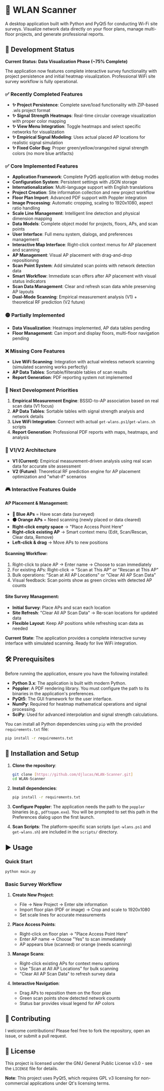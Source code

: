 # 📡 WLAN Scanner

A desktop application built with Python and PyQt5 for conducting Wi-Fi site surveys. Visualize network data directly on your floor plans, manage multi-floor projects, and generate professional reports.

## 🚧 Development Status

**Current Status: Data Visualization Phase (~75% Complete)**

The application now features complete interactive survey functionality with project persistence and initial heatmap visualization. Professional WiFi site survey workflow is fully operational.

### ✅ **Recently Completed Features**
- **✨ Project Persistence**: Complete save/load functionality with ZIP-based .wls project format
- **✨ Signal Strength Heatmaps**: Real-time circular coverage visualization with proper color mapping
- **✨ View Menu Integration**: Toggle heatmaps and select specific networks for visualization
- **✨ Empirical Signal Modeling**: Uses actual placed AP locations for realistic signal simulation
- **✨ Fixed Color Bug**: Proper green/yellow/orange/red signal strength colors (no more blue artifacts)

### ✅ **Core Implemented Features**
- **Application Framework**: Complete PyQt5 application with debug modes
- **Configuration System**: Persistent settings with JSON storage
- **Internationalization**: Multi-language support with English translations
- **Project Creation**: Site information collection and new project workflow
- **Floor Plan Import**: Advanced PDF support with Poppler integration
- **Image Processing**: Automatic cropping, scaling to 1920x1080, aspect ratio handling  
- **Scale Line Management**: Intelligent line detection and physical dimension mapping
- **Data Models**: Complete object model for projects, floors, APs, and scan points
- **User Interface**: Full menu system, dialogs, and preferences management
- **Interactive Map Interface**: Right-click context menus for AP placement and scanning
- **AP Management**: Visual AP placement with drag-and-drop repositioning
- **Scan Point System**: Add simulated scan points with network detection data
- **Smart Workflow**: Immediate scan offers after AP placement with visual status indicators
- **Scan Data Management**: Clear and refresh scan data while preserving AP layouts
- **Dual-Mode Scanning**: Empirical measurement analysis (V1) + theoretical RF prediction (V2 future)

### 🟡 **Partially Implemented**
- **Data Visualization**: Heatmaps implemented, AP data tables pending
- **Floor Management**: Can import and display floors, multi-floor navigation pending

### ❌ **Missing Core Features**
- **Live WiFi Scanning**: Integration with actual wireless network scanning (simulated scanning works perfectly)
- **AP Data Tables**: Sortable/filterable tables of scan results
- **Report Generation**: PDF reporting system not implemented

### 🎯 **Next Development Priorities**
1. **Empirical Measurement Engine**: BSSID-to-AP association based on real scan data (V1 focus)
2. **AP Data Tables**: Sortable tables with signal strength analysis and network details  
3. **Live WiFi Integration**: Connect with actual `get-wlans.ps1`/`get-wlans.sh` scripts
4. **Report Generation**: Professional PDF reports with maps, heatmaps, and analysis

### 🔄 **V1/V2 Architecture**
- **V1 (Current)**: Empirical measurement-driven analysis using real scan data for accurate site assessment
- **V2 (Future)**: Theoretical RF prediction engine for AP placement optimization and "what-if" scenarios

### 🎮 **Interactive Features Guide**

#### **AP Placement & Management:**
- **🔵 Blue APs** = Have scan data (surveyed)
- **🟠 Orange APs** = Need scanning (newly placed or data cleared)
- **Right-click empty space** → "Place Access Point Here" 
- **Right-click existing AP** → Smart context menu (Edit, Scan/Rescan, Clear data, Remove)
- **Left-click & drag** → Move APs to new positions

#### **Scanning Workflow:**
1. Right-click to place AP → Enter name → Choose to scan immediately
2. For existing APs: Right-click → "Scan at This AP" or "Rescan at This AP"  
3. Bulk operations: "Scan at All AP Locations" or "Clear All AP Scan Data"
4. Visual feedback: Scan points show as green circles with detected AP counts

#### **Site Survey Management:**
- **Initial Survey**: Place APs and scan each location
- **Site Refresh**: "Clear All AP Scan Data" → Re-scan locations for updated data
- **Flexible Layout**: Keep AP positions while refreshing scan data as needed

**Current State**: The application provides a complete interactive survey interface with simulated scanning. Ready for live WiFi integration.

## 🛠️ Prerequisites

Before running the application, ensure you have the following installed:

-   **Python 3.x**: The application is built with modern Python.
-   **Poppler**: A PDF rendering library. You must configure the path to its binaries in the application's preferences.
-   **PyQt5**: The GUI framework for the user interface.
-   **NumPy**: Required for heatmap mathematical operations and signal processing.
-   **SciPy**: Used for advanced interpolation and signal strength calculations.

You can install all Python dependencies using `pip` with the provided `requirements.txt` file:

```bash
pip install -r requirements.txt
```

## 🚀 Installation and Setup

1.  **Clone the repository**:

    ```bash
    git clone [https://github.com/djlucas/WLAN-Scanner.git]
    cd WLAN-Scanner
    ```

2.  **Install dependencies**:

    ```bash
    pip install -r requirements.txt
    ```

3.  **Configure Poppler**:
    The application needs the path to the `poppler` binaries (e.g., `pdftoppm.exe`). You will be prompted to set this path in the Preferences dialog upon the first launch.

4.  **Scan Scripts**:
    The platform-specific scan scripts (`get-wlans.ps1` and `get-wlans.sh`) are included in the `scripts/` directory.

## ▶️ Usage

### Quick Start

```bash
python main.py
```

### Basic Survey Workflow

1. **Create New Project**: 
   - File → New Project → Enter site information
   - Import floor plan (PDF or image) → Crop and scale to 1920x1080
   - Set scale lines for accurate measurements

2. **Place Access Points**:
   - Right-click on floor plan → "Place Access Point Here"  
   - Enter AP name → Choose "Yes" to scan immediately
   - AP appears blue (scanned) or orange (needs scanning)

3. **Manage Scans**:
   - Right-click existing APs for context menu options
   - Use "Scan at All AP Locations" for bulk scanning
   - "Clear All AP Scan Data" to refresh survey data

4. **Interactive Navigation**:
   - Drag APs to reposition them on the floor plan
   - Green scan points show detected network counts
   - Status bar provides visual legend for AP colors

## 🤝 Contributing

I welcome contributions! Please feel free to fork the repository, open an issue, or submit a pull request.

## 📄 License

This project is licensed under the GNU General Public License v3.0 - see the `LICENSE` file for details.

**Note**: This project uses PyQt5, which requires GPL v3 licensing for non-commercial applications under Qt's licensing terms.

